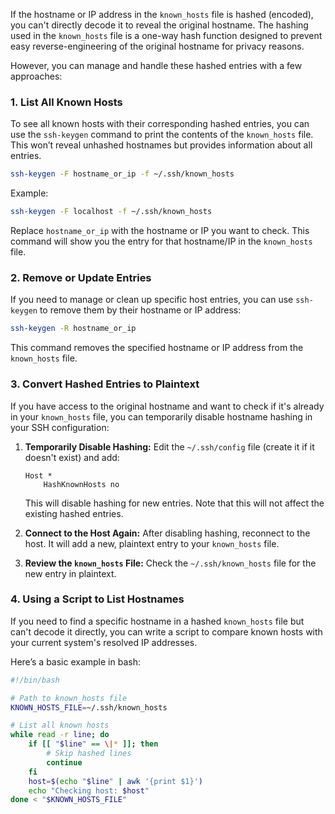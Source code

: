 If the hostname or IP address in the `known_hosts` file is hashed (encoded), you can't directly decode it to reveal the original hostname. The hashing used in the `known_hosts` file is a one-way hash function designed to prevent easy reverse-engineering of the original hostname for privacy reasons.

However, you can manage and handle these hashed entries with a few approaches:

### 1. **List All Known Hosts**
To see all known hosts with their corresponding hashed entries, you can use the `ssh-keygen` command to print the contents of the `known_hosts` file. This won’t reveal unhashed hostnames but provides information about all entries.

```bash
ssh-keygen -F hostname_or_ip -f ~/.ssh/known_hosts
```
Example:
```bash
ssh-keygen -F localhost -f ~/.ssh/known_hosts
```


Replace `hostname_or_ip` with the hostname or IP you want to check. This command will show you the entry for that hostname/IP in the `known_hosts` file.

### 2. **Remove or Update Entries**
If you need to manage or clean up specific host entries, you can use `ssh-keygen` to remove them by their hostname or IP address:

```bash
ssh-keygen -R hostname_or_ip
```

This command removes the specified hostname or IP address from the `known_hosts` file.

### 3. **Convert Hashed Entries to Plaintext**
If you have access to the original hostname and want to check if it's already in your `known_hosts` file, you can temporarily disable hostname hashing in your SSH configuration:

1. **Temporarily Disable Hashing:**
   Edit the `~/.ssh/config` file (create it if it doesn't exist) and add:

   ```plaintext
   Host *
       HashKnownHosts no
   ```

   This will disable hashing for new entries. Note that this will not affect the existing hashed entries.

2. **Connect to the Host Again:**
   After disabling hashing, reconnect to the host. It will add a new, plaintext entry to your `known_hosts` file.

3. **Review the `known_hosts` File:**
   Check the `~/.ssh/known_hosts` file for the new entry in plaintext.

### 4. **Using a Script to List Hostnames**
If you need to find a specific hostname in a hashed `known_hosts` file but can't decode it directly, you can write a script to compare known hosts with your current system's resolved IP addresses.

Here’s a basic example in bash:

```bash
#!/bin/bash

# Path to known_hosts file
KNOWN_HOSTS_FILE=~/.ssh/known_hosts

# List all known hosts
while read -r line; do
    if [[ "$line" == \|* ]]; then
        # Skip hashed lines
        continue
    fi
    host=$(echo "$line" | awk '{print $1}')
    echo "Checking host: $host"
done < "$KNOWN_HOSTS_FILE"
```
